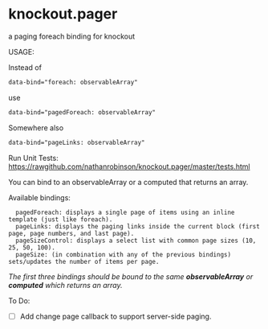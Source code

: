 knockout.pager
==============

a paging foreach binding for knockout


USAGE:

Instead of 
```HTML
data-bind="foreach: observableArray"
```
use 
```HTML
data-bind="pagedForeach: observableArray"
```

Somewhere also 
```HTML
data-bind="pageLinks: observableArray"
```

Run Unit Tests: https://rawgithub.com/nathanrobinson/knockout.pager/master/tests.html

You can bind to an observableArray or a computed that returns an array.

Available bindings:

```
  pagedForeach: displays a single page of items using an inline template (just like foreach).
  pageLinks: displays the paging links inside the current block (first page, page numbers, and last page).
  pageSizeControl: displays a select list with common page sizes (10, 25, 50, 100).
  pageSize: (in combination with any of the previous bindings) sets/updates the number of items per page.
```
_The first three bindings should be bound to the same **observableArray** or **computed** which returns an array._

To Do: 
- [ ] Add change page callback to support server-side paging.
